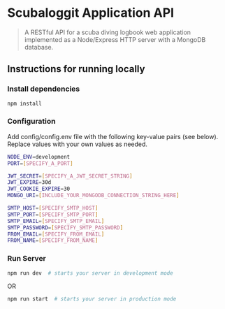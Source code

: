 # Scubaloggit Application API

> A RESTful API for a scuba diving logbook web application implemented as a Node/Express HTTP server with a MongoDB database.

## Instructions for running locally

### Install dependencies

```bash
npm install
```

### Configuration

Add config/config.env file with the following key-value pairs (see below). Replace values with your own values as needed.

```bash
NODE_ENV=development
PORT=[SPECIFY_A_PORT]

JWT_SECRET=[SPECIFY_A_JWT_SECRET_STRING]
JWT_EXPIRE=30d
JWT_COOKIE_EXPIRE=30
MONGO_URI=[INCLUDE_YOUR_MONGODB_CONNECTION_STRING_HERE]

SMTP_HOST=[SPECIFY_SMTP_HOST]
SMTP_PORT=[SPECIFY_SMTP_PORT]
SMTP_EMAIL=[SPECIFY_SMTP_EMAIL]
SMTP_PASSWORD=[SPECIFY_SMTP_PASSWORD]
FROM_EMAIL=[SPECIFY_FROM_EMAIL]
FROM_NAME=[SPECIFY_FROM_NAME]
```

### Run Server

```bash
npm run dev  # starts your server in development mode
```
OR

```bash
npm run start  # starts your server in production mode
```
